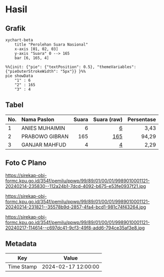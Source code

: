 # Hasil

## Grafik

```mermaid
xychart-beta
    title "Perolehan Suara Nasional"
    x-axis [01, 02, 03]
    y-axis "Suara" 0 --> 165
    bar [6, 165, 4]
```

```mermaid
%%{init: {"pie": {"textPosition": 0.5}, "themeVariables": {"pieOuterStrokeWidth": "5px"}} }%%
pie showData
    "1" : 6
    "2" : 165
    "3" : 4
```

## Tabel

| No. | Nama Paslon    | Suara | Suara (raw) | Persentase |
|:--- |:-------------- | -----:| -----------:| ----------:|
| 1   | ANIES MUHAIMIN | 6     | [6][p-1]    | 3,43       |
| 2   | PRABOWO GIBRAN | 165   | [165][p-2]  | 94,29      |
| 3   | GANJAR MAHFUD  | 4     | [4][p-3]    | 2,29       |


[p-1]: https://github.com/gigit-pemilu/pemilu-2024/blob/main/pilpres/hitung-suara/sub/99-luar-negeri/sub/89-penang-malaysia/sub/01-penang-malaysia/sub/0001-penang-malaysia/sub/121-ksk-106/sub/paslon-1.txt
[p-2]: https://github.com/gigit-pemilu/pemilu-2024/blob/main/pilpres/hitung-suara/sub/99-luar-negeri/sub/89-penang-malaysia/sub/01-penang-malaysia/sub/0001-penang-malaysia/sub/121-ksk-106/sub/paslon-2.txt
[p-3]: https://github.com/gigit-pemilu/pemilu-2024/blob/main/pilpres/hitung-suara/sub/99-luar-negeri/sub/89-penang-malaysia/sub/01-penang-malaysia/sub/0001-penang-malaysia/sub/121-ksk-106/sub/paslon-3.txt

## Foto C Plano

https://sirekap-obj-formc.kpu.go.id/354f/pemilu/ppwp/99/89/01/00/01/9989010001121-20240214-235830--112a24b1-7dcd-4092-b675-e53fe0937f21.jpg

https://sirekap-obj-formc.kpu.go.id/354f/pemilu/ppwp/99/89/01/00/01/9989010001121-20240214-231821--35578b9d-2857-4fa4-bcd1-981c74f43264.jpg

https://sirekap-obj-formc.kpu.go.id/354f/pemilu/ppwp/99/89/01/00/01/9989010001121-20240217-114614--c697dc41-9cf3-49f8-add6-794ce35af3e8.jpg


## Metadata

| Key        | Value               |
| ---------- | ------------------- |
| Time Stamp | 2024-02-17 12:00:00 |



